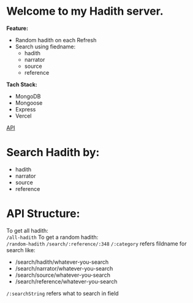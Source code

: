 # Welcome to my Hadith server.

<b>Feature:</b>
<ul>
<li>Random hadith on each Refresh</li>
<li>Search using fiedname:
<ul>
  <li>
    hadith
  </li>
  <li>
    narrator
  </li>
  <li>
    source
  </li>
  <li>
    reference
  </li>
</ul>
</li>
</ul>


<b>Tach Stack:</b>
<ul>
<li>MongoDB</li>
<li>Mongoose</li>
<li>Express</li>
<li>Vercel</li>
</ul>

[API](https://random-hadith-server-i1yfit3my-sarwarhridoy4.vercel.app/random-hadith)

# Search Hadith by:

<ul>
<li>hadith</li>
<li>narrator</li>
<li>source</li>
<li>reference</li>
</ul>

# API Structure:
To get all hadith:
<br/>
<code>/all-hadith</code>
To get a random hadith:
<br/>
<code>/random-hadith</code>
<code>/search/:reference/:348</code>
<code>/:category</code> refers fildname for search like:

<ul>
<li>/search/hadith/whatever-you-search</li>
<li>/search/narrator/whatever-you-search</li>
<li>/search/source/whatever-you-search</li>
<li>/search/reference/whatever-you-search</li>
</ul>

<code>/:searchString</code> refers what to search in field
